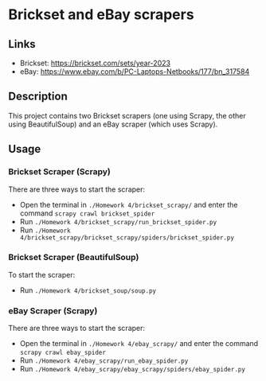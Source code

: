 # Brickset and eBay scrapers

## Links
- Brickset: https://brickset.com/sets/year-2023
- eBay: https://www.ebay.com/b/PC-Laptops-Netbooks/177/bn_317584

## Description
This project contains two Brickset scrapers (one using Scrapy, the other using BeautifulSoup) and an eBay scraper (which uses Scrapy).

## Usage

### Brickset Scraper (Scrapy)

There are three ways to start the scraper:
- Open the terminal in `./Homework 4/brickset_scrapy/` and enter the command `scrapy crawl brickset_spider`
- Run `./Homework 4/brickset_scrapy/run_brickset_spider.py`
- Run `./Homework 4/brickset_scrapy/brickset_scrapy/spiders/brickset_spider.py`

### Brickset Scraper (BeautifulSoup)

To start the scraper:
- Run `./Homework 4/brickset_soup/soup.py`

### eBay Scraper (Scrapy)

There are three ways to start the scraper:
- Open the terminal in `./Homework 4/ebay_scrapy/` and enter the command `scrapy crawl ebay_spider`
- Run `./Homework 4/ebay_scrapy/run_ebay_spider.py`
- Run `./Homework 4/ebay_scrapy/ebay_scrapy/spiders/ebay_spider.py`

